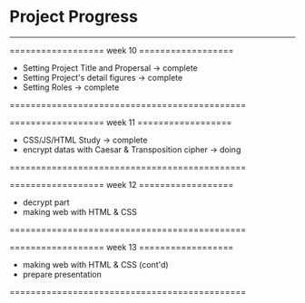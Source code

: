 # Project Progress
---
================== week 10 ================== 

- Setting Project Title and Propersal  ->  complete
- Setting Project's detail figures  ->  complete
- Setting Roles  ->  complete

============================================= 

================== week 11 ================== 

- CSS/JS/HTML Study  ->  complete
- encrypt datas with Caesar & Transposition cipher  ->  doing

============================================= 

================== week 12 ================== 

- decrypt part
- making web with HTML & CSS

============================================= 

================== week 13 ================== 

- making web with HTML & CSS (cont'd)
- prepare presentation

============================================= 
